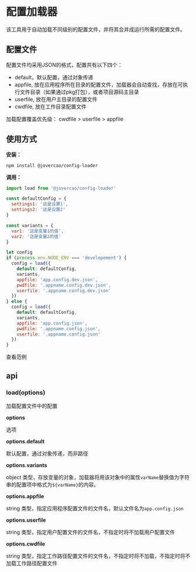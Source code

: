 # 配置加载器

该工具用于自动加载不同级别的配置文件，并将其合并成运行所需的配置文件。

## 配置文件

配置文件均采用JSON的格式，配置共有以下四个：

- default，默认配置，通过对象传递
- appfile, 放在应用程序所在目录的配置文件，加载器会自动查找，存放在可执行文件目录（如果通过pkg打包），或者项目源码主目录
- userfile, 放在用户主目录的配置文件
- cwdfile, 放在工作目录配置文件
  
加载配置覆盖优先级： cwdfile > userfile > appfile

## 使用方式

**安装：**

```shell
npm install @jovercao/config-loader
```

**调用：**

```js
import load from '@jovercao/config-loader'

const defaultConfig = {
  settings1: '这是设置1',
  settings2: '这是设置2'
}

const variants = {
  var1: '这是变量1的值',
  var2: '这是变量2的值'
}

let config
if (process.env.NODE_ENV === 'developement') {
  config = load({
    default: defaultConfig,
    variants,
    appfile: 'app.config.dev.json',
    pwdfile: '.appname.config.dev.json',
    userfile: '.appname.config.dev.json'
  })
} else {
  config = load({
    default: defaultConfig,
    variants,
    appfile: 'app.config.json',
    pwdfile: '.appname.config.json',
    userfile: '.appname.config.json'
  })
}
```

查看范例

## api

### load(options)

加载配置文件中的配置

**options**

选项

**options.default**

默认配置，通过对象传递，而非路径

**options.variants**

object 类型，存放变量的对象，加载器将用该对象中的属性`varName`替换值为字符串的配置项中格式为`${varName}`的内容。

**options.appfile**

string 类型，指定应用程序配置文件的文件名，默认文件名为`app.config.json`

**options.userfile**

string 类型，指定用户配置文件的文件名，不指定时将不加载用户配置文件

**options.cwdfile**

string 类型，指定工作路径配置文件的文件名，不指定时将不加载，不指定时将不加载工作路径配置文件
